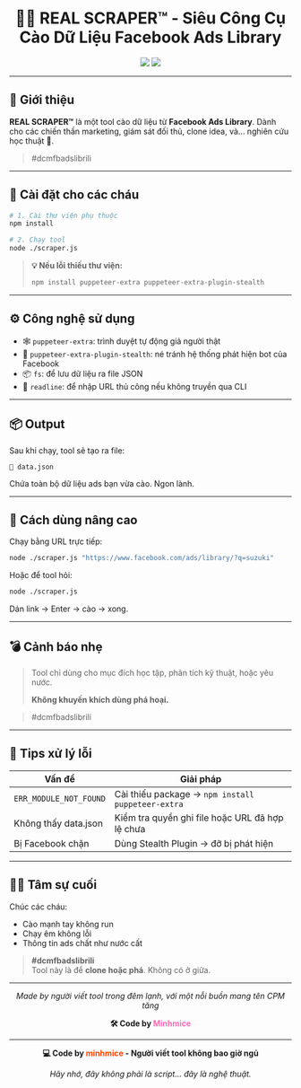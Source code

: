 <h1 align="center">🕵️‍♂️ REAL SCRAPER™ - Siêu Công Cụ Cào Dữ Liệu Facebook Ads Library</h1>

<p align="center">
  <img src="https://img.shields.io/badge/made%20with-love-red?style=for-the-badge" />
  <img src="https://img.shields.io/badge/fb%20ads%20scraper-🔥%20Real%20AF-orange?style=for-the-badge" />
</p>

---

## 🚀 Giới thiệu

**REAL SCRAPER™** là một tool cào dữ liệu từ **Facebook Ads Library**. Dành cho các chiến thần marketing, giám sát đối thủ, clone idea, và... nghiên cứu học thuật 🤡.

> #dcmfbadslibrili

---

## 🧪 Cài đặt cho các cháu

```bash
# 1. Cài thư viện phụ thuộc
npm install

# 2. Chạy tool
node ./scraper.js
```

> **💡 Nếu lỗi thiếu thư viện:**
> 
> ```bash
> npm install puppeteer-extra puppeteer-extra-plugin-stealth
> ```

---

## ⚙️ Công nghệ sử dụng

- 🕸️ `puppeteer-extra`: trình duyệt tự động giả người thật
- 🥷 `puppeteer-extra-plugin-stealth`: né tránh hệ thống phát hiện bot của Facebook
- 📦 `fs`: để lưu dữ liệu ra file JSON
- 🧠 `readline`: để nhập URL thủ công nếu không truyền qua CLI

---

## 📦 Output

Sau khi chạy, tool sẽ tạo ra file:

```
📁 data.json
```

Chứa toàn bộ dữ liệu ads bạn vừa cào. Ngon lành.

---

## 🎯 Cách dùng nâng cao

Chạy bằng URL trực tiếp:

```bash
node ./scraper.js "https://www.facebook.com/ads/library/?q=suzuki"
```

Hoặc để tool hỏi:

```bash
node ./scraper.js
```

Dán link → Enter → cào → xong.

---

## 💣 Cảnh báo nhẹ

> Tool chỉ dùng cho mục đích học tập, phân tích kỹ thuật, hoặc yêu nước.
> 
> **Không khuyến khích dùng phá hoại.**

> #dcmfbadslibrili

---

## 🧼 Tips xử lý lỗi

| Vấn đề                        | Giải pháp                                           |
|------------------------------|------------------------------------------------------|
| `ERR_MODULE_NOT_FOUND`       | Cài thiếu package → `npm install puppeteer-extra`   |
| Không thấy data.json         | Kiểm tra quyền ghi file hoặc URL đã hợp lệ chưa     |
| Bị Facebook chặn             | Dùng Stealth Plugin → đỡ bị phát hiện               |

---

## 🧙‍♂️ Tâm sự cuối

Chúc các cháu:

- Cào mạnh tay không run
- Chạy êm không lỗi
- Thông tin ads chất như nước cất

> **#dcmfbadslibrili**  
> Tool này là để **clone hoặc phá**. Không có ở giữa.

---

<p align="center"><i>Made by người viết tool trong đêm lạnh, với một nỗi buồn mang tên CPM tăng</i></p>

<p align="center"><strong>🛠 Code by <span style='color:#FF69B4'>Minhmice</span></strong></p>


---

<p align="center"><b>💻 Code by <span style='color:#f40;'>minhmice</span> - Người viết tool không bao giờ ngủ</b></p>
<p align="center"><i>Hãy nhớ, đây không phải là script... đây là nghệ thuật.</i></p>
